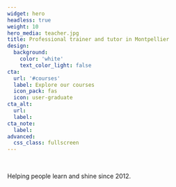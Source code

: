 ```yaml
---
widget: hero
headless: true
weight: 10
hero_media: teacher.jpg
title: Professional trainer and tutor in Montpellier
design:
  background:
    color: 'white'
    text_color_light: false
cta:
  url: '#courses'
  label: Explore our courses
  icon_pack: fas
  icon: user-graduate
cta_alt:
  url:
  label:
cta_note:
  label:
advanced:
  css_class: fullscreen
---
```


<br>

Helping people learn and shine since 2012.

<br>